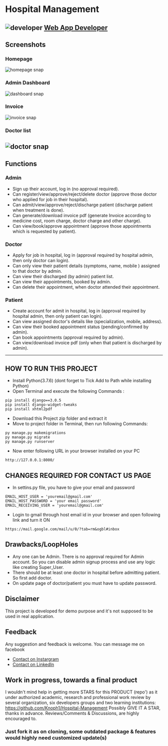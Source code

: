 # Hospital Management
![developer](https://img.shields.io/badge/Developed%20By%20%3A-Knoph%20A.-red)
[Web App Developer](https://github.com/Knoph1)
---
## Screenshots
### Homepage
![homepage snap](https://github.com/sumitkumar1503/hospitalmanagement/blob/master/static/screenshots/homepage.png?raw=true)
### Admin Dashboard
![dashboard snap](https://github.com/sumitkumar1503/hospitalmanagement/blob/master/static/screenshots/admin_dashboard.png?raw=true)
### Invoice
![invoice snap](https://github.com/sumitkumar1503/hospitalmanagement/blob/master/static/screenshots/invoice.png?raw=true)
### Doctor list
![doctor snap](https://github.com/sumitkumar1503/hospitalmanagement/blob/master/static/screenshots/admin_doctor.png?raw=true)
---
## Functions
### Admin
- Sign up their account, log in (no approval required).
- Can register/view/approve/reject/delete doctor (approve those doctor who applied for job in their hospital).
- Can admit/view/approve/reject/discharge patient (discharge patient when treatment is done).
- Can generate/download invoice pdf (generate Invoice according to medicine cost, room charge, doctor charge and other charge).
- Can view/book/approve appointment (approve those appointments which is requested by patient).

### Doctor
- Apply for job in hospital, log in (approval required by hospital admin, then only doctor can login).
- Can only view their patient details (symptoms, name, mobile ) assigned to that doctor by admin.
- Can view their discharged (by admin) patient list.
- Can view their appointments, booked by admin.
- Can delete their appointment, when doctor attended their appointment.

### Patient
- Create account for admit in hospital, log in (approval required by hospital admin, then only patient can login).
- Can view assigned doctor's details like (specialization, mobile, address).
- Can view their booked appointment status (pending/confirmed by admin).
- Can book appointments (approval required by admin).
- Can view/download invoice pdf (only when that patient is discharged by admin).

---

## HOW TO RUN THIS PROJECT
- Install Python(3.7.6) (dont forget to Tick Add to Path while installing Python)
- Open Terminal and execute the following Commands :
```
pip install django==3.0.5
pip install django-widget-tweaks
pip install xhtml2pdf
```
- Download this Project zip folder and extract it
- Move to project folder in Terminal, then run following Commands:
```
py manage.py makemigrations
py manage.py migrate
py manage.py runserver
```
- Now enter following URL in your browser installed on your PC
```
http://127.0.0.1:8000/
```

## CHANGES REQUIRED FOR CONTACT US PAGE
- In settins.py file, you have to give your email and password
```
EMAIL_HOST_USER = 'youremail@gmail.com'
EMAIL_HOST_PASSWORD = 'your email password'
EMAIL_RECEIVING_USER = 'youremail@gmail.com'
```
- Login to gmail through host email id in your browser and open following link and turn it ON
```
https://mail.google.com/mail/u/0/?tab=rm&ogbl#inbox
```
## Drawbacks/LoopHoles
- Any one can be Admin. There is no approval required for Admin account. So you can disable admin signup process and use any logic like creating Super_User.
- There should be at least one doctor in hospital before admitting patient. So first add doctor.
- On update page of doctor/patient you must have to update password.

## Disclaimer
This project is developed for demo purpose and it's not supposed to be used in real application.

## Feedback
Any suggestion and feedback is welcome. You can message me on facebook
- [Contact on Instargram](https://www.instagram.com/knoph_ol_a)
- [Contact on LinkedIn](https://www.linkedin.com/in/knoph-ayieko-83464918a)

## Work in progress, towards a final product
I wouldn't mind help in getting more STARS for this PRODUCT (repo') as it under authorized academic, research and professional work review by several organization, six developers groups and two learning institutions: https://github.com/Knoph1/Hospital-Management Possibly GIVE IT A STAR, thanks in advance.
Reviews/Comments & Discussions, are highly encouraged to.
### Just fork it as on cloning, some outdated package & features would highly need customized update(s)
